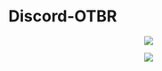 # Discord-OTBR
<p align="center">
  <img src="https://i.imgur.com/RMLCrDk.png"/>
</p>
<p align="center">
  <a href="https://discordapp.com/invite/q3e56R2" target="_blank">
    <img src="https://img.shields.io/discord/373462501410471937.svg"/>
  </a>
</p>
